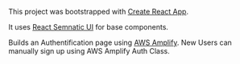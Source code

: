 This project was bootstrapped with [Create React App](https://github.com/facebookincubator/create-react-app).

It uses [React Semnatic UI](https://react.semantic-ui.com/) for base components. 

Builds an Authentification page using [AWS Amplify](https://aws-amplify.github.io/). 
New Users can manually sign up using AWS Amplify Auth Class.
